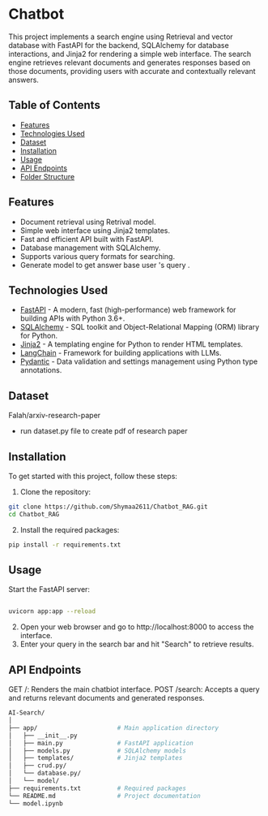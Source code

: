 # Chatbot

This project implements a search engine using Retrieval and vector database with FastAPI for the backend, SQLAlchemy for database interactions, and Jinja2 for rendering a simple web interface. The search engine retrieves relevant documents and generates responses based on those documents, providing users with accurate and contextually relevant answers.




## Table of Contents

- [Features](#features)
- [Technologies Used](#technologies-used)
- [Dataset](#dataset)
- [Installation](#installation)
- [Usage](#usage)
- [API Endpoints](#api-endpoints)
- [Folder Structure](#folder-structure)



## Features

- Document retrieval using Retrival model.
- Simple web interface using Jinja2 templates.
- Fast and efficient API built with FastAPI.
- Database management with SQLAlchemy.
- Supports various query formats for searching.
- Generate model to get answer base user 's query .

## Technologies Used

- [FastAPI](https://fastapi.tiangolo.com/) - A modern, fast (high-performance) web framework for building APIs with Python 3.6+.
- [SQLAlchemy](https://www.sqlalchemy.org/) - SQL toolkit and Object-Relational Mapping (ORM) library for Python.
- [Jinja2](https://jinja.palletsprojects.com/en/3.0.x/) - A templating engine for Python to render HTML templates.
- [LangChain](https://langchain.readthedocs.io/en/latest/) - Framework for building applications with LLMs.
- [Pydantic](https://pydantic-docs.helpmanual.io/) - Data validation and settings management using Python type annotations.

## Dataset
 Falah/arxiv-research-paper
- run dataset.py file to create pdf of research paper

## Installation

To get started with this project, follow these steps:

1. Clone the repository:

```bash
git clone https://github.com/Shymaa2611/Chatbot_RAG.git
cd Chatbot_RAG
```

2. Install the required packages:
``` bash
pip install -r requirements.txt

```

## Usage

Start the FastAPI server:
```bash

uvicorn app:app --reload

```
2. Open your web browser and go to http://localhost:8000 to access the interface.
3. Enter your query in the search bar and hit "Search" to retrieve results.

## API Endpoints
GET /: Renders the main chatbiot interface.
POST /search: Accepts a query and returns relevant documents and generated responses.

```bash
AI-Search/
│
├── app/                      # Main application directory
│   ├── __init__.py
│   ├── main.py               # FastAPI application
│   ├── models.py             # SQLAlchemy models
│   ├── templates/            # Jinja2 templates
│   ├── crud.py/              
│   └── database.py/             
│   └── model/ 
├── requirements.txt          # Required packages
└── README.md                 # Project documentation
└── model.ipynb               
```
